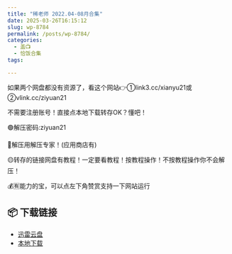 ```yaml
---
title: "稀老师 2022.04-08月合集"
date: 2025-03-26T16:15:12
slug: wp-8784
permalink: /posts/wp-8784/
categories:
  - 盖📺
  - 恰饭合集
tags:

---
```


如果两个网盘都没有资源了，看这个网站👉①link3.cc/xianyu21或②vlink.cc/ziyuan21

不需要注册账号！直接点本地下载转存OK？懂吧！

🟢解压密码:ziyuan21

🔵解压用解压专家！(应用商店有)

🟡转存的链接网盘有教程！一定要看教程！按教程操作！不按教程操作你不会解压！

💰🈶能力的宝，可以点左下角赞赏支持一下网站运行

## 📦 下载链接
- [迅雷云盘](https://blziyuan21.com/pay-download/8784?key=d5ebde3078&down_id=0)
- [本地下载](https://blziyuan21.com/pay-download/8784?key=d5ebde3078&down_id=1)

